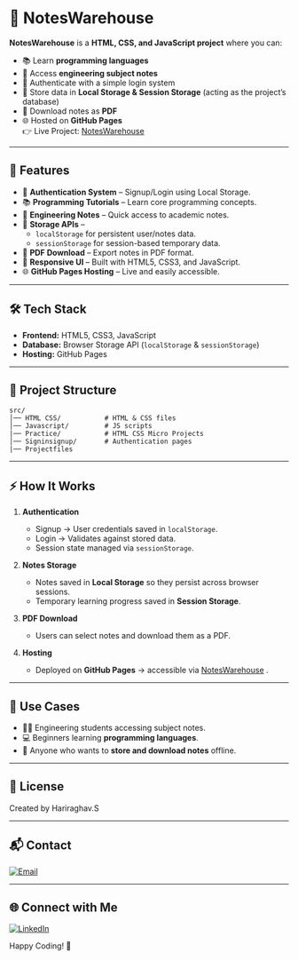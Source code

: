 # 📘 NotesWarehouse  

**NotesWarehouse** is a **HTML, CSS, and JavaScript project** where you can:  
- 📚 Learn **programming languages**  
- 📝 Access **engineering subject notes**  
- 🔑 Authenticate with a simple login system  
- 💾 Store data in **Local Storage & Session Storage** (acting as the project’s database)  
- 📄 Download notes as **PDF**  
- 🌐 Hosted on **GitHub Pages**  
👉 Live Project:  [NotesWarehouse](https://hariraghav2003.github.io/Noteswarehouse/src/index.html)

---

## 🚀 Features  

- 🔐 **Authentication System** – Signup/Login using Local Storage.  
- 📚 **Programming Tutorials** – Learn core programming concepts.  
- 🏫 **Engineering Notes** – Quick access to academic notes.  
- 💾 **Storage APIs** –  
  - `localStorage` for persistent user/notes data.  
  - `sessionStorage` for session-based temporary data.  
- 📄 **PDF Download** – Export notes in PDF format.  
- 🎨 **Responsive UI** – Built with HTML5, CSS3, and JavaScript.  
- 🌐 **GitHub Pages Hosting** – Live and easily accessible.  

---

## 🛠️ Tech Stack  

- **Frontend:** HTML5, CSS3, JavaScript 
- **Database:** Browser Storage API (`localStorage` & `sessionStorage`)  
- **Hosting:** GitHub Pages  

---

## 📂 Project Structure  

```
src/
│── HTML CSS/           # HTML & CSS files
│── Javascript/         # JS scripts
|── Practice/           # HTML CSS Micro Projects
│── Signinsignup/       # Authentication pages
|── Projectfiles
```

---

## ⚡ How It Works  

1. **Authentication**  
   - Signup → User credentials saved in `localStorage`.  
   - Login → Validates against stored data.  
   - Session state managed via `sessionStorage`.  

2. **Notes Storage**  
   - Notes saved in **Local Storage** so they persist across browser sessions.  
   - Temporary learning progress saved in **Session Storage**.  

3. **PDF Download**  
   - Users can select notes and download them as a PDF.  

4. **Hosting**  
   - Deployed on **GitHub Pages** → accessible via [NotesWarehouse](https://hariraghav2003.github.io/Noteswarehouse/src/index.html) .  

---

## 📖 Use Cases  

- 👨‍🎓 Engineering students accessing subject notes.  
- 💻 Beginners learning **programming languages**.  
- 📄 Anyone who wants to **store and download notes** offline.  

---

## 📩 License

Created by Hariraghav.S

---

## 📬 Contact

[![Email](https://img.shields.io/badge/email-hariraghava21s@gmail.com-blue?style=flat&logo=gmail)](mailto:hariraghava21s@gmail.com)

---

## 🌐 Connect with Me

[![LinkedIn](https://img.shields.io/badge/LinkedIn-Hariraghav.S-blue?style=flat&logo=linkedin)](https://www.linkedin.com/in/hariraghav962003/)

Happy Coding! 🎯
